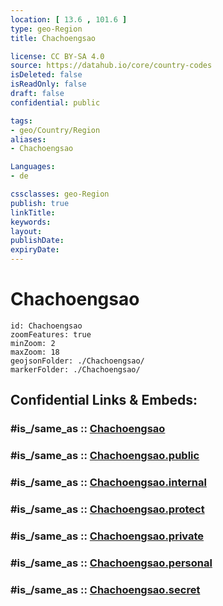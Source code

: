```yaml
---
location: [ 13.6 , 101.6 ] 
type: geo-Region
title: Chachoengsao

license: CC BY-SA 4.0
source: https://datahub.io/core/country-codes
isDeleted: false
isReadOnly: false
draft: false
confidential: public

tags:
- geo/Country/Region
aliases:
- Chachoengsao

Languages:
- de

cssclasses: geo-Region
publish: true
linkTitle: 
keywords: 
layout: 
publishDate: 
expiryDate: 
---
```


# Chachoengsao

```leaflet
id: Chachoengsao
zoomFeatures: true 
minZoom: 2 
maxZoom: 18
geojsonFolder: ./Chachoengsao/
markerFolder: ./Chachoengsao/
```


## Confidential Links & Embeds: 

### #is_/same_as :: [Chachoengsao](/_Standards/Earth/Continent/Asia/Asia~South~East/Thailand/Provinces~Thailand/Chachoengsao.md) 

### #is_/same_as :: [Chachoengsao.public](/_public/Earth/Continent/Asia/Asia~South~East/Thailand/Provinces~Thailand/Chachoengsao.public.md) 

### #is_/same_as :: [Chachoengsao.internal](/_internal/Earth/Continent/Asia/Asia~South~East/Thailand/Provinces~Thailand/Chachoengsao.internal.md) 

### #is_/same_as :: [Chachoengsao.protect](/_protect/Earth/Continent/Asia/Asia~South~East/Thailand/Provinces~Thailand/Chachoengsao.protect.md) 

### #is_/same_as :: [Chachoengsao.private](/_private/Earth/Continent/Asia/Asia~South~East/Thailand/Provinces~Thailand/Chachoengsao.private.md) 

### #is_/same_as :: [Chachoengsao.personal](/_personal/Earth/Continent/Asia/Asia~South~East/Thailand/Provinces~Thailand/Chachoengsao.personal.md) 

### #is_/same_as :: [Chachoengsao.secret](/_secret/Earth/Continent/Asia/Asia~South~East/Thailand/Provinces~Thailand/Chachoengsao.secret.md)

